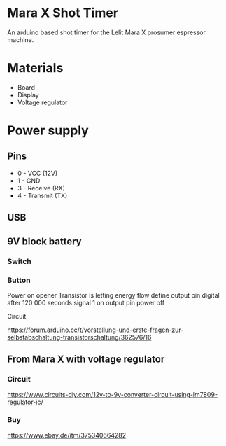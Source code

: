 # Mara X Shot Timer
An arduino based shot timer for the Lelit Mara X prosumer espressor machine. 

# Materials

* Board
* Display
* Voltage regulator

# Power supply

## Pins

* 0 - VCC (12V)
* 1 - GND
* 3 - Receive (RX)
* 4 - Transmit (TX)

## USB

## 9V block battery

### Switch

### Button

Power on
opener Transistor is letting energy flow
define output pin digital
after 120 000 seconds
signal 1 on output pin
power off

Circuit

https://forum.arduino.cc/t/vorstellung-und-erste-fragen-zur-selbstabschaltung-transistorschaltung/362576/16

## From Mara X with voltage regulator

### Circuit

https://www.circuits-diy.com/12v-to-9v-converter-circuit-using-lm7809-regulator-ic/

### Buy

https://www.ebay.de/itm/375340664282

